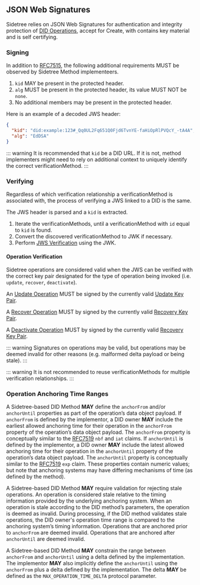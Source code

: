 ## JSON Web Signatures

Sidetree relies on JSON Web Signatures for authentication and integrity protection of [DID Operations](https://identity.foundation/sidetree/spec/#did-operations), accept for Create, with contains key material and is self certifying.

### Signing

In addition to [RFC7515](https://tools.ietf.org/html/rfc7515), the following additional requirements MUST be observed by Sidetree Method implementeers.

1. `kid` MAY be present in the protected header.
2. `alg` MUST be present in the protected header, its value MUST NOT be `none`.
3. No additional members may be present in the protected header.

Here is an example of a decoded JWS header:

```json
{
  "kid": "did:example:123#_Qq0UL2Fq651Q0Fjd6TvnYE-faHiOpRlPVQcY_-tA4A",
  "alg": "EdDSA"
}
```

::: warning
  It is recommended that `kid` be a DID URL. If it is not, method implementers might need to rely on additional context to uniquely identify the correct verificationMethod. 
:::

### Verifying

Regardless of which verification relationship a verificationMethod is associated with, the process of verifying a JWS linked to a DID is the same.

The JWS header is parsed and a `kid` is extracted.

1. Iterate the verificationMethods, until a verificationMethod with `id` equal to `kid` is found.
2. Convert the discovered verificationMethod to JWK if necessary.
3. Perform [JWS Verification](https://tools.ietf.org/html/rfc7515#section-5.2) using the JWK.

#### Operation Verification

Sidetree operations are considered valid when the JWS can be verified with the correct key pair designated for the type of operation being invoked (i.e. `update`, `recover`, `deactivate`).

An [Update Operation](https://identity.foundation/sidetree/spec/#update) MUST be signed by the currently valid [Update Key Pair](#update-key-pair).

A [Recover Operation](https://identity.foundation/sidetree/spec/#recover) MUST by signed by the currently valid [Recovery Key Pair](#recovery-key-pair). 

A [Deactivate Operation](https://identity.foundation/sidetree/spec/#deactivate) MUST by signed by the currently valid [Recovery Key Pair](#recovery-key-pair).

::: warning
  Signatures on operations may be valid, but operations may be deemed invalid for other reasons (e.g. malformed delta payload or being stale).
:::

::: warning
  It is not recommended to reuse verificationMethods for multiple verification relationships.
:::

### Operation Anchoring Time Ranges

A Sidetree-based DID Method ****MAY**** define the `anchorFrom` and/or `anchorUntil` properties as part of the operation’s data object payload.
If `anchorFrom` is defined by the implementor, a DID owner ****MAY**** include the earliest allowed anchoring time for their operation in the `anchorFrom` property of the operation’s data object payload.
The `anchorFrom` property is conceptually similar to the [RFC7519](https://tools.ietf.org/html/rfc7519) `nbf` and `iat` claims.
If `anchorUntil` is defined by the implementor, a DID owner ****MAY**** include the latest allowed anchoring time for their operation in the `anchorUntil` property of the operation’s data object payload.
The `anchorUntil` property is conceptually similar to the [RFC7519](https://tools.ietf.org/html/rfc7519) `exp` claim.
These properties contain numeric values; but note that anchoring systems may have differing mechanisms of time (as defined by the method).

A Sidetree-based DID Method ****MAY**** require validation for rejecting stale operations.
An operation is considered stale relative to the timing information provided by the underlying anchoring system.
When an operation is stale according to the DID method’s parameters, the operation is deemed as invalid.
During processing, if the DID method validates stale operations, the DID owner's operation time range is compared to the anchoring system’s timing information.
Operations that are anchored prior to `anchorFrom` are deemed invalid.
Operations that are anchored after `anchorUntil` are deemed invalid.

A Sidetree-based DID Method ****MAY**** constrain the range between `anchorFrom` and `anchorUntil` using a delta defined by the implementation.
The implementor ****MAY**** also implicitly define the `anchorUntil` using the `anchorFrom` plus a delta defined by the implementation.
The delta ****MAY**** be defined as the `MAX_OPERATION_TIME_DELTA` protocol parameter.
